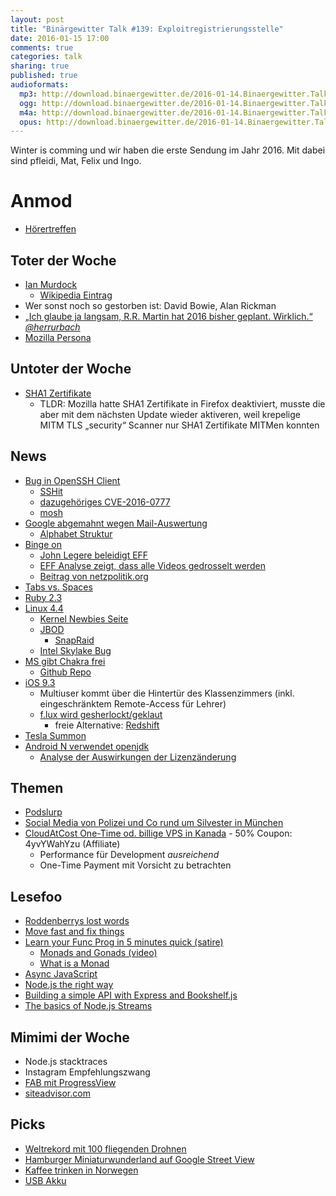 ```yaml
---
layout: post
title: "Binärgewitter Talk #139: Exploitregistrierungsstelle"
date: 2016-01-15 17:00
comments: true
categories: talk
sharing: true
published: true
audioformats:
  mp3: http://download.binaergewitter.de/2016-01-14.Binaergewitter.Talk.139.mp3
  ogg: http://download.binaergewitter.de/2016-01-14.Binaergewitter.Talk.139.ogg
  m4a: http://download.binaergewitter.de/2016-01-14.Binaergewitter.Talk.139.m4a
  opus: http://download.binaergewitter.de/2016-01-14.Binaergewitter.Talk.139.opus
---
```

Winter is comming und wir haben die erste Sendung im Jahr 2016. Mit dabei sind pfleidi, Mat, Felix und Ingo.

# Anmod

- [Hörertreffen]( https://twitter.com/binaergewitter/status/681859459342315520)

## Toter der Woche

- [Ian Murdock](http://www.theguardian.com/technology/2015/dec/31/ian-murdock-a-tribute-to-the-man-and-his-work-on-linux)
    * [Wikipedia Eintrag](https://en.wikipedia.org/wiki/Ian_Murdock)
- Wer sonst noch so gestorben ist: David Bowie, Alan Rickman
- [„Ich glaube ja langsam, R.R. Martin hat 2016 bisher geplant. Wirklich.“ *@herrurbach*](https://twitter.com/herrurbach/status/687678928736120833)
- [Mozilla Persona](http://www.pro-linux.de/news/1/23139/mozilla-beendet-den-persona-dienst.html)

## Untoter der Woche

- [SHA1 Zertifikate](https://blog.mozilla.org/security/2014/09/23/phasing-out-certificates-with-sha-1-based-signature-algorithms/)
    * TLDR: Mozilla hatte SHA1 Zertifikate in Firefox deaktiviert, musste die aber mit dem nächsten Update wieder aktiveren, weil krepelige MITM TLS „security“
Scanner nur SHA1 Zertifikate MITMen konnten

## News

- [Bug in OpenSSH Client](http://www.heise.de/newsticker/meldung/Triple-Seven-OpenSSH-Schwachstelle-leakt-geheime-Schluessel-3071372.html)
  * [SSHit](https://twitter.com/thegrugq/status/687671459951452161)
  * [dazugehöriges CVE-2016-0777](https://www.qualys.com/2016/01/14/cve-2016-0777-cve-2016-0778/openssh-cve-2016-0777-cve-2016-0778.txt)
  * [mosh](http://mosh.mit.edu)
- [Google abgemahnt wegen Mail-Auswertung](http://www.computerbase.de/2016-01/verbraucherschutz-google-wegen-auswertung-von-e-mails-abgemahnt/)
  - [Alphabet Struktur](https://digitalcourage.de/sites/default/files/googlealphabetstruktur_0.jpg)
- [Binge on](http://www.t-mobile.com/offer/binge-on-streaming-video.html)
    * [John Legere beleidigt EFF](http://arstechnica.com/business/2016/01/john-legere-asks-eff-who-the-fk-are-you-and-who-pays-you/)
    * [EFF Analyse zeigt, dass alle Videos gedrosselt
werden](https://www.eff.org/deeplinks/2016/01/eff-confirms-t-mobiles-bingeon-optimization-just-throttling-applies)
    * [Beitrag von netzpolitik.org](https://netzpolitik.org/2016/t-mobile-usa-gegen-netzneutralitaet-drosselung-ist-nicht-drosselung-und-die-erde-ist-eine-scheibe/
)
- [Tabs vs. Spaces](https://ukupat.github.io/tabs-or-spaces/)
- [Ruby 2.3](https://www.ruby-lang.org/en/news/2015/12/25/ruby-2-3-0-released/)
- [Linux 4.4](http://lwn.net/Articles/671305/rss)
    * [Kernel Newbies Seite](http://kernelnewbies.org/Linux_4.4)
    * [JBOD](https://de.wikipedia.org/wiki/RAID#JBOD)
        - [SnapRaid](http://www.snapraid.it/)
    * [Intel Skylake Bug](http://arstechnica.com/gadgets/2016/01/intel-skylake-bug-causes-pcs-to-freeze-during-complex-workloads/)
- [MS gibt Chakra frei](https://blogs.windows.com/msedgedev/2016/01/13/chakracore-now-open/)
    * [Github Repo](https://github.com/Microsoft/ChakraCore)
- [iOS 9.3](http://www.apple.com/ios/preview/)
    * Multiuser kommt über die Hintertür des Klassenzimmers (inkl. eingeschränktem Remote-Access für Lehrer)
    * [f.lux wird gesherlockt/geklaut](https://justgetflux.com/)
        * freie Alternative: [Redshift](http://jonls.dk/redshift/)
- [Tesla Summon](https://www.teslamotors.com/blog/summon-your-tesla-your-phone)
- [Android N verwendet openjdk](http://www.pro-linux.de/news/1/23123/android-n-wird-openjdk-verwenden.html)
    - [Analyse der Auswirkungen der Lizenzänderung](http://www.ebb.org/bkuhn/blog/2016/01/05/jdk-in-android.html)

## Themen

- [Podslurp](https://github.com/pfleidi/podslurp)
- [Social Media von Polizei und Co rund um Silvester in München](https://twitter.com/PolizeiMuenchen/status/682813511383314434)
- [CloudAtCost One-Time od. billige VPS in Kanada](http://cloudatcost.com/) - 50% Coupon: 4yvYWahYzu (Affiliate)
  * Performance für Development *ausreichend*
  * One-Time Payment mit Vorsicht zu betrachten

## Lesefoo

- [Roddenberrys lost words](http://www.pcworld.com/article/3018315/storage/star-trek-creators-lost-words-recovered-from-old-floppies.html)
- [Move fast and fix things](http://githubengineering.com/move-fast/)
- [Learn your Func Prog in 5 minutes quick (satire)](http://www.theregister.co.uk/2016/01/13/stob_remember_the_monoids/)
  * [Monads and Gonads (video)](https://www.youtube.com/watch?v=b0EF0VTs9Dc)
  * [What is a Monad](http://fuckingmonads.com/)
- [Async JavaScript](http://amzn.to/1mYtKg4)
- [Node.js the right way](http://amzn.to/1mYtPR0)
- [Building a simple API with Express and Bookshelf.js](http://blog.ragingflame.co.za/2014/12/16/building-a-simple-api-with-express-and-bookshelfjs)
- [The basics of Node.js Streams](http://www.sitepoint.com/basics-node-js-streams/)

## Mimimi der Woche

- Node.js stacktraces
- Instagram Empfehlungszwang
- [FAB mit ProgressView](https://twitter.com/ranterle/status/686535659184623616)
- [siteadvisor.com](https://www.siteadvisor.com/)

## Picks

- [Weltrekord mit 100 fliegenden Drohnen](https://www.youtube.com/watch?v=mOBQXuu_5Zw)
- [Hamburger Miniaturwunderland auf Google Street View](http://www.google.com/maps/about/behind-the-scenes/streetview/treks/miniatur-wunderland/)
- [Kaffee trinken in Norwegen](https://www.youtube.com/watch?v=SLs-egzZxS4)
- [USB Akku](http://amzn.to/202xImF)

